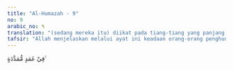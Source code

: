 ```yaml
---
title: "Al-Humazah - 9"
no: 9
arabic_no: ٩
translation: "(sedang mereka itu) diikat pada tiang-tiang yang panjang."
tafsir: "Allah menjelaskan melalui ayat ini keadaan orang-orang penghuni neraka Huthamah. Menurut Muqatil, pintu-pintu neraka itu ditutup rapat, sedangkan para penghuninya diikat pada tiang-tiang besi. Pintu-pintu itu tidak pernah dibuka dan di sana penuh dengan segala macam penderitaan. Tujuannya adalah untuk menjadikan mereka putus asa karena tidak dapat keluar dari neraka Huthamah itu. Semoga Allah menyelamatkan kita dari kemurkaan-Nya dan memelihara kita dari kedahsyatan api neraka dengan anugerah dan karunia-Nya."
---
```

فِيْ عَمَدٍ مُّمَدَّدَةٍ ࣖ